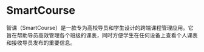 # SmartCourse
智课（SmartCourse）是一款专为高校导员和学生设计的跨端课程管理应用。它旨在帮助导员高效管理各个班级的课表，同时方便学生在任何设备上查看个人课表和接收导员发布的重要信息。
